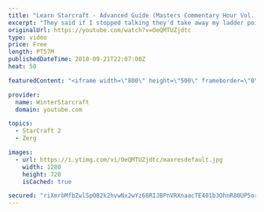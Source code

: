 ```yaml
---
title: "Learn Starcraft - Advanced Guide (Masters Commentary Hour Vol. 1)"
excerpt: "They said if I stopped talking they'd take away my ladder points. Next one I upload will have more terran/toss blame RNGesus."
originalUrl: https://youtube.com/watch?v=OeQMTUZjdtc
type: video
price: Free
length: PT57M
publishedDateTime: 2018-09-21T22:07:00Z
heat: 50

featuredContent: "<iframe width=\"800\" height=\"500\" frameborder=\"0\" src=\"https://www.youtube.com/embed/OeQMTUZjdtc\" allow=\"accelerometer; autoplay; encrypted-media; gyroscope; picture-in-picture\" allowfullscreen></iframe>"

provider:
  name: WinterStarcraft
  domain: youtube.com

topics:
  - StarCraft 2
  - Zerg

images:
  - url: https://i.ytimg.com/vi/OeQMTUZjdtc/maxresdefault.jpg
    width: 1280
    height: 720
    isCached: true

secured: "riXmrbMfbZwl5pOB2k2hvwNx2wYz68RIJBPnVRXnaacTE401b3OhnR80UP5ore7YZBLrDAY7XSzg97gbhQcRYXSbYutfNKd3eA5jLI45GTTtGPEVGowG8/jz5Lbumha2cyBVr+a+v4b4fFAW/CgnlQrDRhy8eaIxGLjlMN1ta+40p/Kf7lshP/TuhiKdx4QAwmVtbCmdBD0SrsuLvNWnHP7KPhYDA14xZ3BVmtFx1+cl30PNL4zhUxWs+3QSk60hSQVesxV3jYBc7RyMFyyVCR5sQXupPG+1YBkFrZLaReOJbQjHkaHqZdH6Z60A7hW6mqi2w+xE4kgzIIiNRSCy5GL6LJHxx4zaImZ2zggWz9U7J7GEkFVzwqdDCZeVN6BzhkPiarVEfCjGJIP4eM49n8F5Viubk/AVwVmMLiSC8A8=;PEaSxxn7VPThwXfLiWeymg=="
---
```


